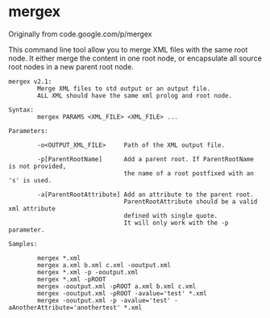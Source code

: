 # mergex
Originally from code.google.com/p/mergex

This command line tool allow you to merge XML files with the same root node. It either merge the content in one root node, or encapsulate all source root nodes in a new parent root node.

```
mergex v2.1:
        Merge XML files to std output or an output file.
        ALL XML should have the same xml prolog and root node.

Syntax:
        mergex PARAMS <XML_FILE> <XML_FILE> ...

Parameters:

        -o<OUTPUT_XML_FILE>     Path of the XML output file.

        -p[ParentRootName]      Add a parent root. If ParentRootName is not provided,
                                the name of a root postfixed with an 's' is used.

        -a[ParentRootAttribute] Add an attribute to the parent root.
                                ParentRootAttribute should be a valid xml attribute
                                defined with single quote.
                                It will only work with the -p parameter.

Samples:

        mergex *.xml
        mergex a.xml b.xml c.xml -ooutput.xml
        mergex *.xml -p -ooutput.xml
        mergex *.xml -pROOT
        mergex -ooutput.xml -pROOT a.xml b.xml c.xml
        mergex -ooutput.xml -pROOT -avalue='test' *.xml
        mergex -ooutput.xml -p -avalue='test' -aAnotherAttribute='anothertest' *.xml
```
